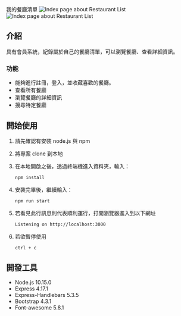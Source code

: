 我的餐廳清單
![Index page about Restaurant List](./public//image//%E7%99%BB%E5%85%A5%E7%95%AB%E9%9D%A2%2020221107.png)
![Index page about Restaurant List](./public/image/snapshot.png)

## 介紹

具有會員系統，紀錄屬於自己的餐廳清單，可以瀏覽餐廳、查看詳細資訊。

### 功能

- 能夠進行註冊，登入，並收藏喜歡的餐廳。
- 查看所有餐廳
- 瀏覽餐廳的詳細資訊
- 搜尋特定餐廳

## 開始使用

1. 請先確認有安裝 node.js 與 npm
2. 將專案 clone 到本地
3. 在本地開啟之後，透過終端機進入資料夾，輸入：

   ```bash
   npm install
   ```

4. 安裝完畢後，繼續輸入：

   ```bash
   npm run start
   ```

5. 若看見此行訊息則代表順利運行，打開瀏覽器進入到以下網址

   ```bash
   Listening on http://localhost:3000
   ```

6. 若欲暫停使用

   ```bash
   ctrl + c
   ```

## 開發工具
- Node.js 10.15.0
- Express 4.17.1
- Express-Handlebars 5.3.5
- Bootstrap 4.3.1
- Font-awesome 5.8.1